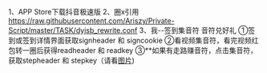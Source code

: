 1、APP Store下载抖音极速版
2、圈x引用 https://raw.githubusercontent.com/Ariszy/Private-Script/master/TASK/dyjsb_rewrite.conf 
3、我--签到集音符 音符兑好礼
①签到或签到详情界面获取signheader 和 signcookie
②看视频集音符，看完视频红包转一圈后获得readheader 和 readkey
③**如果有走路赚音符，点击集音符，获取stepheader 和 stepkey（请看[图片](https://raw.githubusercontent.com/Ariszy/Private-Script/master/TASK/DYJSB/dyjsb.PNG))
